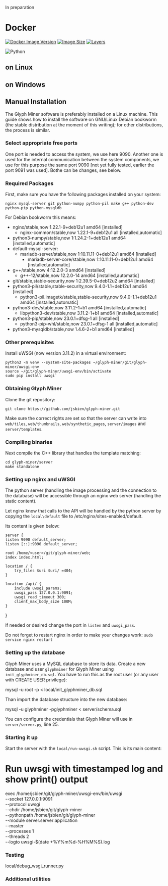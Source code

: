 In preparation

# Docker

[![Docker Image Version](https://img.shields.io/docker/v/glyphminer/glyphminer?sort=semver)](https://hub.docker.com/r/glyphminer/glyphminer)
[![Image Size](https://img.shields.io/badge/size-203.6MB-lightgrey)](https://hub.docker.com/r/glyphminer/glyphminer) [![Layers](https://img.shields.io/badge/layers-18-blue)](https://hub.docker.com/r/glyphminer/glyphminer)

![Python](https://img.shields.io/badge/python-3.8%2B-blue)


## on Linux

## on Windows

## Manual Installation
The Glyph Miner software is preferably installed on a Linux
machine. This guide shows how to install the software on GNU/Linux
Debian bookworm (the stable distribution at the moment of this
writing); for other distributions, the process is similar.

### Select appropriate free ports

One port is needed to access the system, we use here 9090. Another one
is used for the internal communication between the system components,
we use for this purpose the same port 9090 [not yet fully tested,
earlier the port 9091 was used]. Bothe can be changes, see below.

### Required Packages
First, make sure you have the following packages installed on your system:

`nginx mysql-server git python-numpy python-pil make g++ python-dev python-pip python-mysqldb`

For Debian bookworm this means:

* nginx/stable,now 1.22.1-9+deb12u1 amd64 [installed]
  * nginx-common/stable,now 1.22.1-9+deb12u1 all [installed,automatic]
* python3-numpy/stable,now 1:1.24.2-1+deb12u1 amd64 [installed,automatic]
* default-mysql-server:
  * mariadb-server/stable,now 1:10.11.11-0+deb12u1 amd64 [installed]
     * mariadb-server-core/stable,now 1:10.11.11-0+deb12u1 amd64 [installed,automatic]
* g++/stable,now 4:12.2.0-3 amd64 [installed]
  * g++-12/stable,now 12.2.0-14 amd64 [installed,automatic]
* git/stable,stable-security,now 1:2.39.5-0+deb12u2 amd64 [installed]
* python3-pil/stable,stable-security,now 9.4.0-1.1+deb12u1 amd64 [installed]
  * python3-pil.imagetk/stable,stable-security,now 9.4.0-1.1+deb12u1 amd64 [installed,automatic]
* python3-dev/stable,now 3.11.2-1+b1 amd64 [installed,automatic]
  * libpython3-dev/stable,now 3.11.2-1+b1 amd64 [installed,automatic]
* python3-pip/stable,now 23.0.1+dfsg-1 all [installed]
  * python3-pip-whl/stable,now 23.0.1+dfsg-1 all [installed,automatic]
* python3-mysqldb/stable,now 1.4.6-2+b1 amd64 [installed]


### Other prerequisites

Install uWSGI (now version 3.11.2) in a virtual environment:


	python3 -m venv --system-site-packages ~/glyph-miner/git/glyph-miner/uwsgi-env
	source ~/git/glyph-miner/uwsgi-env/bin/activate
	sudo pip install uwsgi`

### Obtaining  Glyph Miner
Clone the git repository:

	
	git clone https://github.com/jsbien/glyph-miner.git

Make sure the correct rights are set so that the server can
write into `web/tiles`, `web/thumbnails`, `web/synthetic_pages`, `server/images`
and `server/templates`.


### Compiling binaries


Next compile the C++ library that handles the template matching:

    cd glyph-miner/server
    make standalone


### Setting up nginx and uWSGI
The python server (handling the image processing and the connection to the
database) will be accessible through an nginx web server (handling the static
content).

Let nginx know that calls to the API will be handled by the python server by
copying the `local\default` file to /etc/nginx/sites-enabled/default.

Its content is given below:

	server {
    listen 9090 default_server;
    listen [::]:9090 default_server;

    root /home/<user>/git/glyph-miner/web;
    index index.html;

    location / {
        try_files $uri $uri/ =404;
    }

    location /api/ {
        include uwsgi_params;
        uwsgi_pass 127.0.0.1:9091;
        uwsgi_read_timeout 300;
        client_max_body_size 100M;
    }
}



If needed or desired change the port in `listen` and `uwsgi_pass`.

Do not forget to restart nginx in order to make your changes work:
`sudo service nginx restart`

### Setting up the database
Glyph Miner uses a MySQL database to store its data. Create a new
database and user `glyphminer` for Glyph Miner using
`init_glyphminer_db.sql`. You have to run this as the root user (or any user
with CREATE USER privilege):

mysql -u root -p < local/init_glyphminer_db.sql

Than import the database structure into the new database:

mysql -u glyphminer -pglyphminer < server/schema.sql

You can configure the credentials that Glyph Miner will use in `server/server.py`,
line 25.

### Starting it up

Start the server with the `local/run-uwsgi.sh` script. This is its main  content:

# Run uwsgi with timestamped log and show print() output
exec /home/jsbien/git/glyph-miner/uwsgi-env/bin/uwsgi \
  --socket 127.0.0.1:9091 \
  --protocol uwsgi \
  --chdir /home/jsbien/git/glyph-miner \
  --pythonpath /home/jsbien/git/glyph-miner \
  --module server.server:application \
  --master \
  --processes 1 \
  --threads 2 \
  --logto uwsgi-$(date +%Y%m%d-%H%M%S).log


### Testing

local/debug_wsgi_runner.py

### Additional utilities

